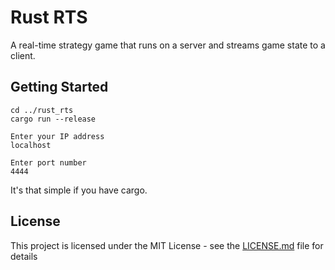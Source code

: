 # Rust RTS

A real-time strategy game that runs on a server and streams game state to a client.

## Getting Started

```
cd ../rust_rts
cargo run --release

Enter your IP address
localhost

Enter port number
4444
```
It's that simple if you have cargo.

## License

This project is licensed under the MIT License - see the [LICENSE.md](LICENSE.md) file for details
